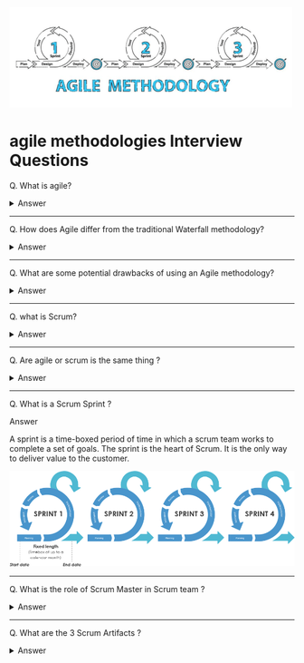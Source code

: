 ![Agile logo](images/logos/logo-agile.png)

# agile methodologies Interview Questions

Q. What is agile?

<details> <summary> Answer </summary>

Agile is an approach or mindset for project management and software development. Emphasis is placed on incremental software development. Adapt and respond to change as products and requirements change. Agile is used as a flexible approach to meet the strengths of traditional Waterfall methods.

</details>

---

Q. How does Agile differ from the traditional Waterfall methodology?

<details> <summary> Answer </summary>

- Agile emphasizes adaptability and participation. Plan waterfall prices in advance.
- Agile is an incremental and iterative approach. Waterfall is a linear and continuous approach.
- Agile splits projects into sprints. The waterfall divides the project into phases.
- Agile helps with small projects. A lot to accomplish The waterfall helps complete the project.
- Agile introduces product thinking with a focus on customer satisfaction. Waterfall introduces project thinking with a focus on successful project delivery.
- In Agile, requirements are ready every day, whereas in Waterfall, requirements are ready only once from the start.
- Agile allows requirements to change at any time. Waterfall avoids scope changes at the beginning of a project.
- Testing with Agile Development The testing phase occurs after the waterfall construction phase.
- In Agile, the testing team can be involved in changing the requirements. In Waterfall, the testing team is not involved in changing the requirements.
- Agile allows the entire team to manage a project without a dedicated project manager. Waterfall requires a project manager who plays a key role in each step.

</details>

---

Q. What are some potential drawbacks of using an Agile methodology?

<details> <summary> Answer </summary>

- Agile is easy to understand in theory. But it's hard to do well in practice. It takes real commitment and the first attempt is unlikely to go well.
- The fact that Agile requires very little implementation in the beginning. This makes it easy to be overlooked at the same time. and providing new and unexpected functionality
- Agile requires more time and energy from everyone. This is because developers and users (i.e. product owners) communicate continuously.
- There may be fewer blueprints for what the final deliverable will be. This can make it difficult to gain commitment to the project from stakeholders at an early stage.
- Agile can be challenging when it comes to supplier-customer relationships. Customers generally want to know what they are getting for their money as quickly as possible.
- Agile can be very challenging for large projects or where coexistence is not possible. (between developers and businesses)
- Agile methods often require rapid changes from one side of the project to the other. This leaves little time for proper documentation of each step. Record keeping is important. But this is often a disadvantage of agile working methods.
- Features that are too large to fit in a single or multiple frames may be avoided. Because it doesn't fit the view.
</details>

---

Q. what is Scrum?

<details> <summary> Answer </summary>

Scrum is an agile framework for developing, delivering, and sustaining software products and services. Although since its inception Scrum has gained popularity in other areas such as research, sales, marketing, and high tech…

The Scrum framework is designed for teams of 10 people or less. It breaks down work into goals that can be completed in time-boxed iterations, called Sprints, lasting no more than a month. Mostly for two weeks, a Scrum team with a 15 minute time box … tracks progress in a daily meeting, called the Daily Scrum, at the end of the sprint. The team reviews sprints and retrospectives to show work done and make continuous improvements.

</details>

---

Q. Are agile or scrum is the same thing ?

<details> <summary> Answer </summary>

No, agile is a philosophy or mindset for project management and software development. Scrum is a framework for agile project management. Scrum is an agile framework for developing, delivering, and sustaining software products and services. Although since its inception Scrum has gained popularity in other areas such as research, sales, marketing, and high tech…

![image](images/005.png)

</details>

---

Q. What is a Scrum Sprint ?

<detiails> <summary> Answer </summary>

A sprint is a time-boxed period of time in which a scrum team works to complete a set of goals. The sprint is the heart of Scrum. It is the only way to deliver value to the customer.

![image](images/023.png)

</details>

---

Q. What is the role of Scrum Master in Scrum team ?

<details> <summary> Answer </summary>

The Scrum Master is accountable for a scrum Team's effectiveness. They focus on coaching the team members in self-management and cross-functionality, eliminating impediments to the team's progress and shielding them from outside interference, and making sure that all scrum events and ceremonies take place and are positive, productive, and kept within the alloted time.

In addition to working with team members, scrum masters also work with project owners as well as stakeholders to ensure that everyone understands and follows scrum practices and is clear about what the team is working on and what the objectives are.

</details>

---

Q. What are the 3 Scrum Artifacts ?

<details> <summary> Answer </summary>

1. **Product Backlog**

   - The product backlog is a list of all the features and functionality that a product must have. It is constantly evolving and is never complete.

2. **Sprint Backlog**

   - The sprint backlog is a list of all the features and functionality that must be completed during the sprint. It is a subset of the product backlog. It is created during the sprint planning meeting. During this negotiation, the ScrumMaster should work with the Development Team and Product Owner to try to find ways to create some smaller increment of an item rather than drop it altogether.

3. **Prouduct Increment**

   - The product increment is the sum of all the completed features and functionality that have been completed during the sprint. It is the result of the sprint. It is the only thing that can be delivered to the customer.

![image](images/024.png)

   <detalils>

---

Q. What are the 4 scrum events or ceremnoies ?

<details> <summary> Answer <summary>

1. **Sprint Planning Meeting**

   - The sprint planning meeting is a meeting where the Scrum Team and Product Owner come together to plan the sprint. The ScrumMaster should work with the Development Team and Product Owner to try to find ways to create some smaller increment of an item rather than drop it altogether. The Product Owner describes the objective of the Sprint and also answers questions from the Development Team about execution and acceptance criteria / criteria of satisfaction. The development team has the final say in how much of the high-priority work it can accomplish during the Sprint.

2. **Daily Scrum Meeting**

   - The daily scrum meeting is a 15-minute meeting where the Scrum Team meets to discuss the progress of the sprint. They describe for each other how their own work is going, ask for help when needed, and consider whether they are still on track to meet the Sprint Goal. This is not a status meeting but is instead an opportunity for the Development Team to inspect and adapt the product and process on a daily basis.

3. **Sprint Review Meeting**

   - Sprint reviews focus on the product being developed, specifically on the potentially shippable product increment created during the sprint. During a sprint review, the Scrum Team invites stakeholders to discuss what was completed during the Sprint. They adapt the Product Backlog as needed based on this feedback. The Product Owner has the option to release any of the completed functionality. Though a demo might be part of this meeting, the primary purpose of the Sprint Review is the inspect and adapt capability provided by the discussion.

4. **Sprint Retrospective Meeting**

   - The Sprint Retrospective Meeting is a meeting where the Scrum Team discusses what went well during the sprint, what did not go well, and how to improve the process for the next sprint. The Scrum Master is responsible for ensuring the meeting is held and that the team follows the agenda. The Scrum Master should ensure that the team is not critical of each other and that the team is focused on the process and not the people.

     ![image](images/022.png)

</details>

---

Q. What is a Sprint Burnout chart ?

<details> <summary> Answer </summary>

Sprint burndowns are a graphical way of showing how much work is remaining in the sprint, typically in terms of task hours. It is typically updated at the daily scrum. As the sprint progresses, the amount of work remaining should steadily decrease and should trend toward being complete on the last day of the sprint. Burndowns that show increasing work or few completed tasks are signals to the Scrum Master and the team that the sprint is not going well. Sprint burndown charts helps teams gauge whether they will complete the work of a sprint. Burndown charts also reinforce the Scrum values of commitment, focus and openness and one of the three pillars of empirical process control: transparency.

![image](images/026.png)

</details>

---
